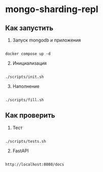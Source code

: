 # mongo-sharding-repl

## Как запустить

1. Запуск mongodb и приложения

```shell

docker compose up -d

```

2. Инициализация

```shell

./scripts/init.sh

```

3. Наполнение

```shell

./scripts/fill.sh

```

## Как проверить

1. Тест

```shell

./scripts/tests.sh

```

2. FastAPI

```shell

http://localhost:8080/docs

```